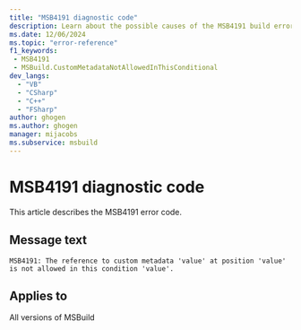 ```yaml
---
title: "MSB4191 diagnostic code"
description: Learn about the possible causes of the MSB4191 build error, and get troubleshooting tips.
ms.date: 12/06/2024
ms.topic: "error-reference"
f1_keywords:
 - MSB4191
 - MSBuild.CustomMetadataNotAllowedInThisConditional
dev_langs:
  - "VB"
  - "CSharp"
  - "C++"
  - "FSharp"
author: ghogen
ms.author: ghogen
manager: mijacobs
ms.subservice: msbuild
---
```


# MSB4191 diagnostic code

<!-- :::ErrorDefinitionDescription::: -->
<!-- :::editable-content name="introDescription"::: -->
This article describes the MSB4191 error code.
<!-- :::editable-content-end::: -->

## Message text

`MSB4191: The reference to custom metadata 'value' at position 'value' is not allowed in this condition 'value'.`

<!-- :::editable-content name="postOutputDescription"::: -->
<!--
{StrBegin="MSB4191: "}
-->
<!-- :::editable-content-end::: -->
<!-- :::ErrorDefinitionDescription-end::: -->

## Applies to

All versions of MSBuild
